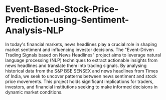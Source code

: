 # Event-Based-Stock-Price-Prediction-using-Sentiment-Analysis-NLP
In today's financial markets, news headlines play a crucial role in shaping market sentiment and influencing investor decisions. The "Event-Driven Trading Signals based on News Headlines" project aims to leverage natural language processing (NLP) techniques to extract actionable insights from news headlines and translate them into trading signals. By analysing historical data from the S&P BSE SENSEX and news headlines from Times of India, we seek to uncover patterns between news sentiment and stock price movements. This project holds significant implications for traders, investors, and financial institutions seeking to make informed decisions in dynamic market conditions.
